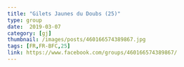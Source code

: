 ```yaml
---
title: "Gilets Jaunes du Doubs (25)"
type: group
date:  2019-03-07
category: [gj]
thumbnail: /images/posts/460166574389867.jpg
tags: [FR,FR-BFC,25]
link: https://www.facebook.com/groups/460166574389867/
---
```

